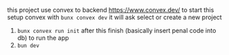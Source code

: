 this project use convex to backend https://www.convex.dev/
to start this setup convex with `bunx convex dev` it will ask select or create a new project

1. `bunx convex run init` after this finish (basically insert penal code into db)
   to run the app
2. `bun dev`
